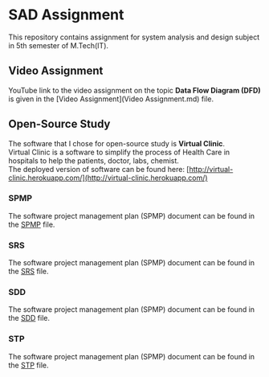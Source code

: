 # SAD Assignment
This repository contains assignment for system analysis and design subject in 5th semester of M.Tech(IT).

## Video Assignment
YouTube link to the video assignment on the topic **Data Flow Diagram (DFD)** is given in the [Video Assignment](Video Assignment.md) file.

## Open-Source Study
The software that I chose for open-source study is **Virtual Clinic**.    
Virtual Clinic is a software to simplify the process of Health Care in hospitals to help the patients, doctor, labs, chemist.   
The deployed version of software can be found here: [http://virtual-clinic.herokuapp.com/](http://virtual-clinic.herokuapp.com/)     

### SPMP
The software project management plan (SPMP) document can be found in the [SPMP](SPMP.pdf) file. 

### SRS
The software project management plan (SPMP) document can be found in the [SRS](SRS.pdf) file. 

### SDD
The software project management plan (SPMP) document can be found in the [SDD](SDD.pdf) file. 

### STP
The software project management plan (SPMP) document can be found in the [STP](STP.pdf) file. 


